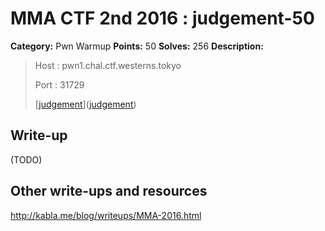 # MMA CTF 2nd 2016 : judgement-50

**Category:** Pwn Warmup
**Points:** 50
**Solves:** 256
**Description:**

> Host : pwn1.chal.ctf.westerns.tokyo
> 
> Port : 31729
> 
> 
> [[judgement](./judgement)]([judgement](./judgement))


## Write-up

(TODO)

## Other write-ups and resources

http://kabla.me/blog/writeups/MMA-2016.html
